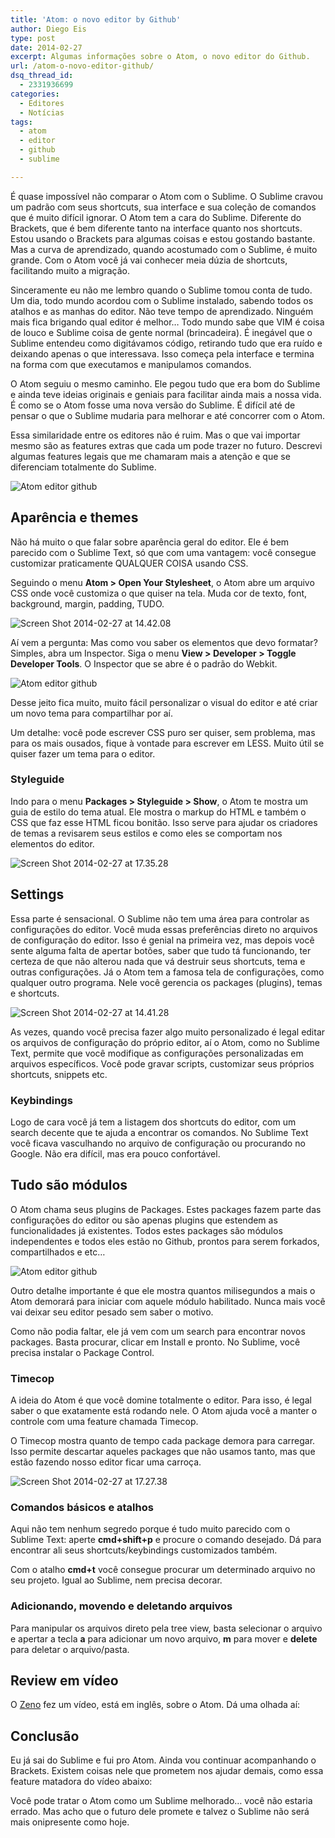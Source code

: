 ```yaml
---
title: 'Atom: o novo editor by Github'
author: Diego Eis
type: post
date: 2014-02-27
excerpt: Algumas informações sobre o Atom, o novo editor do Github.
url: /atom-o-novo-editor-github/
dsq_thread_id:
  - 2331936699
categories:
  - Editores
  - Notícias
tags:
  - atom
  - editor
  - github
  - sublime

---
```

É quase impossível não comparar o Atom com o Sublime. O Sublime cravou um padrão com seus shortcuts, sua interface e sua coleção de comandos que é muito difícil ignorar. O Atom tem a cara do Sublime. Diferente do Brackets, que é bem diferente tanto na interface quanto nos shortcuts. Estou usando o Brackets para algumas coisas e estou gostando bastante. Mas a curva de aprendizado, quando acostumado com o Sublime, é muito grande. Com o Atom você já vai conhecer meia dúzia de shortcuts, facilitando muito a migração.

Sinceramente eu não me lembro quando o Sublime tomou conta de tudo. Um dia, todo mundo acordou com o Sublime instalado, sabendo todos os atalhos e as manhas do editor. Não teve tempo de aprendizado. Ninguém mais fica brigando qual editor é melhor&#8230; Todo mundo sabe que VIM é coisa de louco e Sublime coisa de gente normal (brincadeira). É inegável que o Sublime entendeu como digitávamos código, retirando tudo que era ruído e deixando apenas o que interessava. Isso começa pela interface e termina na forma com que executamos e manipulamos comandos.

O Atom seguiu o mesmo caminho. Ele pegou tudo que era bom do Sublime e ainda teve ideias originais e geniais para facilitar ainda mais a nossa vida. É como se o Atom fosse uma nova versão do Sublime. É difícil até de pensar o que o Sublime mudaria para melhorar e até concorrer com o Atom.

Essa similaridade entre os editores não é ruim. Mas o que vai importar mesmo são as features extras que cada um pode trazer no futuro. Descrevi algumas features legais que me chamaram mais a atenção e que se diferenciam totalmente do Sublime.

<img src="http://tableless.com.br/uploads/2014/02/Screen-Shot-2014-02-27-at-13.56.31.png" alt="Atom editor github" class="alignnone size-full wp-image-41283" srcset="uploads/2014/02/Screen-Shot-2014-02-27-at-13.56.31.png 1216w, uploads/2014/02/Screen-Shot-2014-02-27-at-13.56.31-177x168.png 177w, uploads/2014/02/Screen-Shot-2014-02-27-at-13.56.31-327x310.png 327w, uploads/2014/02/Screen-Shot-2014-02-27-at-13.56.31-400x378.png 400w" sizes="(max-width: 1216px) 100vw, 1216px" />

## Aparência e themes

Não há muito o que falar sobre aparência geral do editor. Ele é bem parecido com o Sublime Text, só que com uma vantagem: você consegue customizar praticamente QUALQUER COISA usando CSS.

Seguindo o menu **Atom > Open Your Stylesheet**, o Atom abre um arquivo CSS onde você customiza o que quiser na tela. Muda cor de texto, font, background, margin, padding, TUDO.

<img src="http://tableless.com.br/uploads/2014/02/Screen-Shot-2014-02-27-at-14.42.08.png" alt="Screen Shot 2014-02-27 at 14.42.08" class="alignnone size-full wp-image-41287" srcset="uploads/2014/02/Screen-Shot-2014-02-27-at-14.42.08.png 1442w, uploads/2014/02/Screen-Shot-2014-02-27-at-14.42.08-210x168.png 210w, uploads/2014/02/Screen-Shot-2014-02-27-at-14.42.08-388x310.png 388w, uploads/2014/02/Screen-Shot-2014-02-27-at-14.42.08-400x319.png 400w" sizes="(max-width: 1442px) 100vw, 1442px" />

Aí vem a pergunta: Mas como vou saber os elementos que devo formatar? Simples, abra um Inspector. Siga o menu **View > Developer > Toggle Developer Tools**. O Inspector que se abre é o padrão do Webkit.

<img src="http://tableless.com.br/uploads/2014/02/Screen-Shot-2014-02-27-at-13.56.31.png" alt="Atom editor github" class="alignnone size-full wp-image-41283" srcset="uploads/2014/02/Screen-Shot-2014-02-27-at-13.56.31.png 1216w, uploads/2014/02/Screen-Shot-2014-02-27-at-13.56.31-177x168.png 177w, uploads/2014/02/Screen-Shot-2014-02-27-at-13.56.31-327x310.png 327w, uploads/2014/02/Screen-Shot-2014-02-27-at-13.56.31-400x378.png 400w" sizes="(max-width: 1216px) 100vw, 1216px" />

Desse jeito fica muito, muito fácil personalizar o visual do editor e até criar um novo tema para compartilhar por aí.

Um detalhe: você pode escrever CSS puro ser quiser, sem problema, mas para os mais ousados, fique à vontade para escrever em LESS. Muito útil se quiser fazer um tema para o editor.

### Styleguide

Indo para o menu **Packages > Styleguide > Show**, o Atom te mostra um guia de estilo do tema atual. Ele mostra o markup do HTML e também o CSS que faz esse HTML ficou bonitão. Isso serve para ajudar os criadores de temas a revisarem seus estilos e como eles se comportam nos elementos do editor.

<img src="http://tableless.com.br/uploads/2014/02/Screen-Shot-2014-02-27-at-17.35.28.png" alt="Screen Shot 2014-02-27 at 17.35.28" class="alignnone size-full wp-image-41289" srcset="uploads/2014/02/Screen-Shot-2014-02-27-at-17.35.28.png 1394w, uploads/2014/02/Screen-Shot-2014-02-27-at-17.35.28-263x168.png 263w, uploads/2014/02/Screen-Shot-2014-02-27-at-17.35.28-486x310.png 486w, uploads/2014/02/Screen-Shot-2014-02-27-at-17.35.28-400x254.png 400w" sizes="(max-width: 1394px) 100vw, 1394px" />

## Settings

Essa parte é sensacional. O Sublime não tem uma área para controlar as configurações do editor. Você muda essas preferências direto no arquivos de configuração do editor. Isso é genial na primeira vez, mas depois você sente alguma falta de apertar botões, saber que tudo tá funcionando, ter certeza de que não alterou nada que vá destruir seus shortcuts, tema e outras configurações. Já o Atom tem a famosa tela de configurações, como qualquer outro programa. Nele você gerencia os packages (plugins), temas e shortcuts.

<img src="http://tableless.com.br/uploads/2014/02/Screen-Shot-2014-02-27-at-14.41.28.png" alt="Screen Shot 2014-02-27 at 14.41.28" class="alignnone size-full wp-image-41286" srcset="uploads/2014/02/Screen-Shot-2014-02-27-at-14.41.28.png 1442w, uploads/2014/02/Screen-Shot-2014-02-27-at-14.41.28-210x168.png 210w, uploads/2014/02/Screen-Shot-2014-02-27-at-14.41.28-388x310.png 388w, uploads/2014/02/Screen-Shot-2014-02-27-at-14.41.28-400x319.png 400w" sizes="(max-width: 1442px) 100vw, 1442px" />

As vezes, quando você precisa fazer algo muito personalizado é legal editar os arquivos de configuração do próprio editor, aí o Atom, como no Sublime Text, permite que você modifique as configurações personalizadas em arquivos específicos. Você pode gravar scripts, customizar seus próprios shortcuts, snippets etc.

### Keybindings

Logo de cara você já tem a listagem dos shortcuts do editor, com um search decente que te ajuda a encontrar os comandos. No Sublime Text você ficava vasculhando no arquivo de configuração ou procurando no Google. Não era difícil, mas era pouco confortável.

## Tudo são módulos

O Atom chama seus plugins de Packages. Estes packages fazem parte das configurações do editor ou são apenas plugins que estendem as funcionalidades já existentes. Todos estes packages são módulos independentes e todos eles estão no Github, prontos para serem forkados, compartilhados e etc&#8230;

<img src="http://tableless.com.br/uploads/2014/02/Screen-Shot-2014-02-27-at-14.41.13.png" alt="Atom editor github" class="alignnone size-full wp-image-41285" srcset="uploads/2014/02/Screen-Shot-2014-02-27-at-14.41.13.png 1442w, uploads/2014/02/Screen-Shot-2014-02-27-at-14.41.13-210x168.png 210w, uploads/2014/02/Screen-Shot-2014-02-27-at-14.41.13-388x310.png 388w, uploads/2014/02/Screen-Shot-2014-02-27-at-14.41.13-400x319.png 400w" sizes="(max-width: 1442px) 100vw, 1442px" />

Outro detalhe importante é que ele mostra quantos milisegundos a mais o Atom demorará para iniciar com aquele módulo habilitado. Nunca mais você vai deixar seu editor pesado sem saber o motivo.

Como não podia faltar, ele já vem com um search para encontrar novos packages. Basta procurar, clicar em Install e pronto. No Sublime, você precisa instalar o Package Control.

### Timecop

A ideia do Atom é que você domine totalmente o editor. Para isso, é legal saber o que exatamente está rodando nele. O Atom ajuda você a manter o controle com uma feature chamada Timecop. 

O Timecop mostra quanto de tempo cada package demora para carregar. Isso permite descartar aqueles packages que não usamos tanto, mas que estão fazendo nosso editor ficar uma carroça.

<img src="http://tableless.com.br/uploads/2014/02/Screen-Shot-2014-02-27-at-17.27.38.png" alt="Screen Shot 2014-02-27 at 17.27.38" class="alignnone size-full wp-image-41288" srcset="uploads/2014/02/Screen-Shot-2014-02-27-at-17.27.38.png 1138w, uploads/2014/02/Screen-Shot-2014-02-27-at-17.27.38-215x168.png 215w, uploads/2014/02/Screen-Shot-2014-02-27-at-17.27.38-397x310.png 397w, uploads/2014/02/Screen-Shot-2014-02-27-at-17.27.38-400x312.png 400w" sizes="(max-width: 1138px) 100vw, 1138px" />

### Comandos básicos e atalhos

Aqui não tem nenhum segredo porque é tudo muito parecido com o Sublime Text: aperte **cmd+shift+p** e procure o comando desejado. Dá para encontrar ali seus shortcuts/keybindings customizados também.

Com o atalho **cmd+t** você consegue procurar um determinado arquivo no seu projeto. Igual ao Sublime, nem precisa decorar.

### Adicionando, movendo e deletando arquivos

Para manipular os arquivos direto pela tree view, basta selecionar o arquivo e apertar a tecla **a** para adicionar um novo arquivo, **m** para mover e **delete** para deletar o arquivo/pasta.

## Review em vídeo

O [Zeno][1] fez um vídeo, está em inglês, sobre o Atom. Dá uma olhada aí:



## Conclusão

Eu já sai do Sublime e fui pro Atom. Ainda vou continuar acompanhando o Brackets. Existem coisas nele que prometem nos ajudar demais, como essa feature matadora do vídeo abaixo:



Você pode tratar o Atom como um Sublime melhorado&#8230; você não estaria errado. Mas acho que o futuro dele promete e talvez o Sublime não será mais onipresente como hoje.

 [1]: http://zenorocha.com/